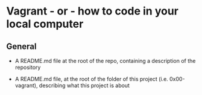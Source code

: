 # Vagrant - or - how to code in your local computer

## General

* A README.md file at the root of the repo, containing a description of the repository

* A README.md file, at the root of the folder of this project (i.e. 0x00-vagrant), describing what this project is about

